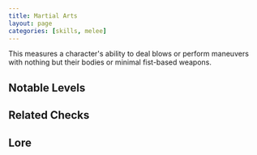 ```yaml
---
title: Martial Arts
layout: page
categories: [skills, melee]
---
```

This measures a character's ability to deal blows or perform maneuvers with nothing but their bodies or minimal fist-based weapons.

## Notable Levels


## Related Checks


## Lore
